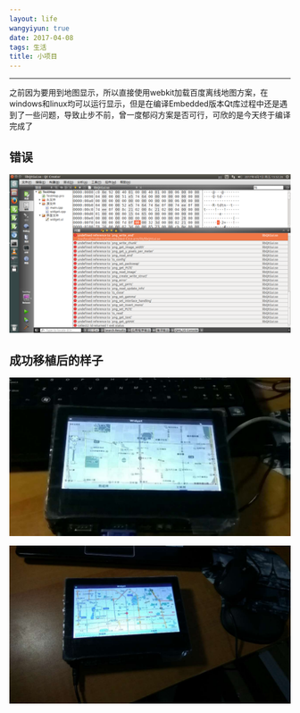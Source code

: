 ```yaml
---
layout: life
wangyiyun: true
date: 2017-04-08
tags: 生活
title: 小项目
---
```


*************

之前因为要用到地图显示，所以直接使用webkit加载百度离线地图方案，在windows和linux均可以运行显示，但是在编译Embedded版本Qt库过程中还是遇到了一些问题，导致止步不前，曾一度郁闷方案是否可行，可欣的是今天终于编译完成了

## 错误

![错误](/_life/2017res/4-8/001.png)


## 成功移植后的样子

![错误](/_life/2017res/4-8/002.jpg)


![错误](/_life/2017res/4-8/003.jpg)